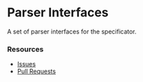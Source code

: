 # Parser Interfaces

A set of parser interfaces for the specificator.

### Resources

- [Issues](https://github.com/spec-doc/specificator/issues)
- [Pull Requests](https://github.com/spec-doc/parser-contracts/pulls)
